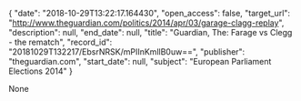 {
  "date": "2018-10-29T13:22:17.164430", 
  "open_access": false, 
  "target_url": "http://www.theguardian.com/politics/2014/apr/03/garage-clagg-replay", 
  "description": null, 
  "end_date": null, 
  "title": "Guardian, The: Farage vs Clegg - the rematch", 
  "record_id": "20181029T132217/EbsrNRSK/mPIInKmllB0uw==", 
  "publisher": "theguardian.com", 
  "start_date": null, 
  "subject": "European Parliament Elections 2014"
}

None